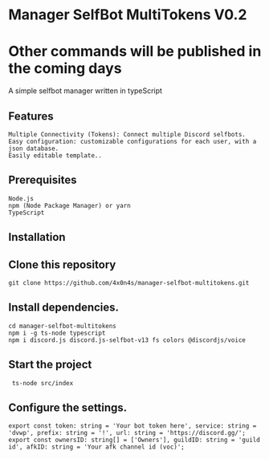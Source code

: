 # Manager SelfBot MultiTokens V0.2

# Other commands will be published in the coming days 

A simple selfbot manager written in typeScript 


## Features

    Multiple Connectivity (Tokens): Connect multiple Discord selfbots.
    Easy configuration: customizable configurations for each user, with a json database.
    Easily editable template..

## Prerequisites

    Node.js
    npm (Node Package Manager) or yarn
    TypeScript

## Installation

## Clone this repository

    git clone https://github.com/4x0n4s/manager-selfbot-multitokens.git
## Install dependencies.

    cd manager-selfbot-multitokens
    npm i -g ts-node typescript 
    npm i discord.js discord.js-selfbot-v13 fs colors @discordjs/voice 
## Start the project

     ts-node src/index
## Configure the settings.

    export const token: string = 'Your bot token here', service: string = 'dvwp', prefix: string = '!', url: string = 'https://discord.gg/';
    export const ownersID: string[] = ['Owners'], guildID: string = 'guild id', afkID: string = 'Your afk channel id (voc)';
